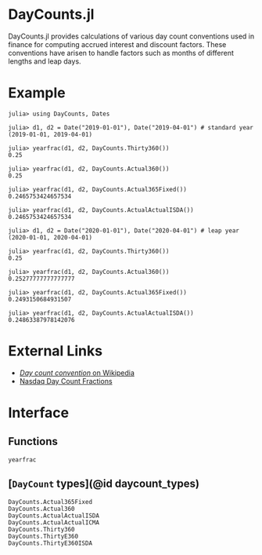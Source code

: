 # DayCounts.jl

DayCounts.jl provides calculations of various day count conventions used in finance for
computing accrued interest and discount factors. These conventions have arisen to handle
factors such as months of different lengths and leap days.

# Example

```jldoctest
julia> using DayCounts, Dates

julia> d1, d2 = Date("2019-01-01"), Date("2019-04-01") # standard year
(2019-01-01, 2019-04-01)

julia> yearfrac(d1, d2, DayCounts.Thirty360())
0.25

julia> yearfrac(d1, d2, DayCounts.Actual360())
0.25

julia> yearfrac(d1, d2, DayCounts.Actual365Fixed())
0.2465753424657534

julia> yearfrac(d1, d2, DayCounts.ActualActualISDA())
0.2465753424657534

julia> d1, d2 = Date("2020-01-01"), Date("2020-04-01") # leap year
(2020-01-01, 2020-04-01)

julia> yearfrac(d1, d2, DayCounts.Thirty360())
0.25

julia> yearfrac(d1, d2, DayCounts.Actual360())
0.25277777777777777

julia> yearfrac(d1, d2, DayCounts.Actual365Fixed())
0.2493150684931507

julia> yearfrac(d1, d2, DayCounts.ActualActualISDA())
0.24863387978142076
```

# External Links
- [_Day count convention_ on Wikipedia](https://en.wikipedia.org/wiki/Day_count_convention)
- [Nasdaq Day Count Fractions](https://business.nasdaq.com/media/day-count-fractions_tcm5044-53854.pdf)

# Interface
## Functions
```@docs
yearfrac
```

## [`DayCount` types](@id daycount_types)
```@docs
DayCounts.Actual365Fixed
DayCounts.Actual360
DayCounts.ActualActualISDA
DayCounts.ActualActualICMA
DayCounts.Thirty360
DayCounts.ThirtyE360
DayCounts.ThirtyE360ISDA
```

